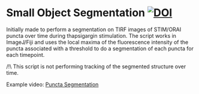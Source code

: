 # Small Object Segmentation [![DOI](https://zenodo.org/badge/373828941.svg)](https://zenodo.org/badge/latestdoi/373828941)

Initially made to perform a segmentation on TIRF images of STIM/ORAI puncta over time during thapsigargin stimulation.
The script works in ImageJ/Fiji and uses the local maxima of the fluorescence intensity of the puncta associated with a threshold to do a segmentation of each puncta for each timepoint.

/!\ This script is not performing tracking of the segmented structure over time.

Example video: [Puncta Segmentation](https://youtu.be/QEaP-abz-Ic)
